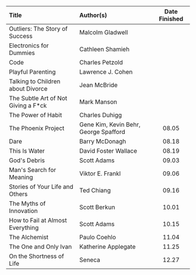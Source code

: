 | Title                               | Author(s)                             | Date Finished |
| :---------------------------------- | :------------------------------------ | :-----------: |
| Outliers: The Story of Success	  | Malcolm Gladwell                      |               |
| Electronics for Dummies			  | Cathleen Shamieh	                  |               |
| Code							      | Charles Petzold                       |               |
| Playful Parenting				      | Lawrence J. Cohen                     |               |
| Talking to Children about Divorce	  | Jean McBride                          |               |
| The Subtle Art of Not Giving a F*ck | Mark Manson                           |               |
| The Power of Habit				  | Charles Duhigg                        |               |
| The Phoenix Project				  | Gene Kim, Kevin Behr, George Spafford | 08.05         |
| Dare							      | Barry McDonagh			              | 08.18         |
| This Is Water					      | David Foster Wallace		          | 08.19         |
| God's Debris					      | Scott Adams			                  | 09.03         |
| Man's Search for Meaning		      | Viktor E. Frankl			          | 09.06         |
| Stories of Your Life and Others	  | Ted Chiang				              | 09.16         |
| The Myths of Innovation			  | Scott Berkun				          | 10.01         |
| How to Fail at Almost Everything    | Scott Adams			                  | 10.15         |
| The Alchemist					      | Paulo Coehlo		                  | 11.04         |
| The One and Only Ivan			      | Katherine Applegate		              | 11.25         |
| On the Shortness of Life			  | Seneca					              | 12.27         |